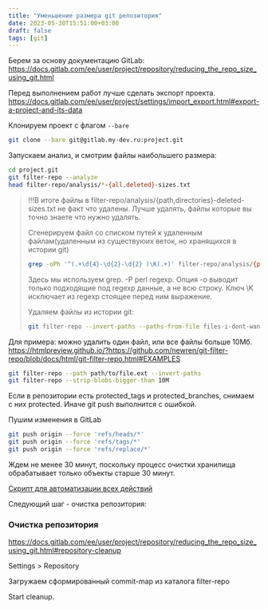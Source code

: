 ```yaml
---
title: "Уменьшение размера git репозитория"
date: 2023-05-30T15:51:00+03:00
draft: false
tags: [git]
---
```

Берем за основу документацию GitLab: https://docs.gitlab.com/ee/user/project/repository/reducing_the_repo_size_using_git.html

Перед выполнением работ лучше сделать экспорт проекта. https://docs.gitlab.com/ee/user/project/settings/import_export.html#export-a-project-and-its-data

Клонируем проект с флагом `--bare`
```bash
git clone --bare git@gitlab.my-dev.ru:project.git
```

Запускаем анализ, и смотрим файлы наибольшего размера:
```bash
cd project.git
git filter-repo --analyze
head filter-repo/analysis/*-{all,deleted}-sizes.txt
```

>!!!В итоге файлы в filter-repo/analysis/{path,directories}-deleted-sizes.txt не факт что удалены. Лучше удалять, файлы которые вы точно знаете что нужно удалять.
>
>Сгенерируем файл со списком путей к удаленным файлам(удаленным из существуюих веток, но хранящихся в истории git)
>```bash
>grep -oPh '^(.+\d{4}-\d{2}-\d{2} )\K(.+)' filter-repo/analysis/{path,directories}-deleted-sizes.txt > files-i-dont-want-anymore.txt
>```
>Здесь мы используем grep. -P perl regexp. Опция -o выводит только подходящие под regexp данные, а не всю строку. Ключ \K исключает из regexp стоящее перед ним выражение.
>
>Удаляем файлы из истории git:
>```bash
>git filter-repo --invert-paths --paths-from-file files-i-dont-want-anymore.txt
>```

Для примера: можно удалить один файл, или все файлы больше 10Мб. https://htmlpreview.github.io/?https://github.com/newren/git-filter-repo/blob/docs/html/git-filter-repo.html#EXAMPLES
```bash
git filter-repo --path path/to/file.ext --invert-paths
git filter-repo --strip-blobs-bigger-than 10M
```

Если в репозитории есть protected_tags и protected_branches, снимаем с них protected. Иначе git push выполнится с ошибкой.

Пушим изменения в GitLab
```bash
git push origin --force 'refs/heads/*'
git push origin --force 'refs/tags/*'
git push origin --force 'refs/replace/*'
```

Ждем не менее 30 минут, поскольку процесс очистки хранилища обрабатывает только объекты старше 30 минут.

[Скрипт для автоматизации всех действий](/posts/git/reduce-git-size.py)

Следующий шаг - очистка репозитория:

### Очистка репозитория
https://docs.gitlab.com/ee/user/project/repository/reducing_the_repo_size_using_git.html#repository-cleanup

Settings > Repository

Загружаем сформированный commit-map из каталога filter-repo

Start cleanup.